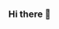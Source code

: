### Hi there 👋

<!--
**KseniaJuravel/KseniaJuravel** is a ✨ _special_ ✨ repository because its `README.md` (this file) appears on your GitHub profile.

Here are some ideas to get you started:

🔭 I’m currently working on my Ph.D in the [Molecular Geobiology and Paleobiology Lab, at the Ludwig-Maximilians-Universität München](http://www.palaeontologie.geo.lmu.de/molpal/).

And I am a Marie Skłodowska-Curie fellow at [ITN-IGNITE](http://www.itn-ignite.eu/projects/11573_ksenia-juravel/)


- 🌱 I’m currently learning ...
- 👯 I’m looking to collaborate on ...
- 🤔 I’m looking for help with ...
- 💬 Ask me about ...
📫 How to reach me: 
Email: Ksenia.Juravel@mail.huji.ac.il
- 😄 Pronouns: ...
- ⚡ Fun fact: ...
-->
